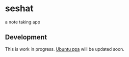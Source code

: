 # seshat
a note taking app

## Development

This is work in progress. [Ubuntu ppa](https://launchpad.net/~ebenash/+archive/ubuntu/seshat) will be updated soon.
